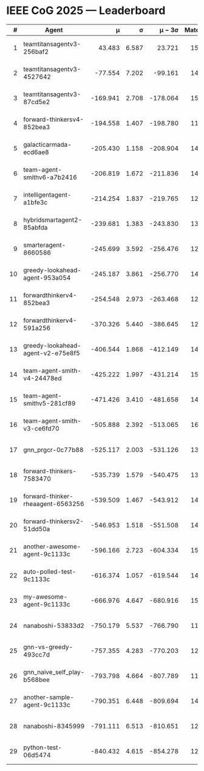 # IEEE CoG 2025 — Leaderboard

| # | Agent | μ | σ | μ − 3σ | Matches | Updated |
|---:|---|---:|---:|---:|---:|---|
| 1 | teamtitansagentv3-256baf2 | 43.483 | 6.587 | 23.721 | 15516 | 2025-08-22 12:32 |
| 2 | teamtitansagentv3-4527642 | -77.554 | 7.202 | -99.161 | 14610 | 2025-08-22 12:32 |
| 3 | teamtitansagentv3-87cd5e2 | -169.941 | 2.708 | -178.064 | 15846 | 2025-08-22 12:32 |
| 4 | forward-thinkersv4-852bea3 | -194.558 | 1.407 | -198.780 | 11808 | 2025-08-22 12:32 |
| 5 | galacticarmada-ecd6ae8 | -205.430 | 1.158 | -208.904 | 14140 | 2025-08-22 12:32 |
| 6 | team-agent-smithv6-a7b2416 | -206.819 | 1.672 | -211.836 | 14660 | 2025-08-22 12:32 |
| 7 | intelligentagent-a1bfe3c | -214.254 | 1.837 | -219.765 | 12679 | 2025-08-22 12:32 |
| 8 | hybridsmartagent2-85abfda | -239.681 | 1.383 | -243.830 | 13188 | 2025-08-22 12:32 |
| 9 | smarteragent-8660586 | -245.699 | 3.592 | -256.476 | 12591 | 2025-08-22 12:32 |
| 10 | greedy-lookahead-agent-953a054 | -245.187 | 3.861 | -256.770 | 14338 | 2025-08-22 12:32 |
| 11 | forwardthinkerv4-852bea3 | -254.548 | 2.973 | -263.468 | 12165 | 2025-08-22 12:32 |
| 12 | forwardthinkerv4-591a256 | -370.326 | 5.440 | -386.645 | 12343 | 2025-08-22 12:32 |
| 13 | greedy-lookahead-agent-v2-e75e8f5 | -406.544 | 1.868 | -412.149 | 14678 | 2025-08-22 12:32 |
| 14 | team-agent-smith-v4-24478ed | -425.222 | 1.997 | -431.214 | 15502 | 2025-08-22 12:32 |
| 15 | team-agent-smithv5-281cf89 | -471.426 | 3.410 | -481.658 | 14840 | 2025-08-22 12:32 |
| 16 | team-agent-smith-v3-ce6fd70 | -505.888 | 2.392 | -513.065 | 16302 | 2025-08-22 12:32 |
| 17 | gnn_prgcr-0c77b88 | -525.117 | 2.003 | -531.126 | 13280 | 2025-08-22 12:32 |
| 18 | forward-thinkers-7583470 | -535.739 | 1.579 | -540.475 | 13860 | 2025-08-22 12:32 |
| 19 | forward-thinker-rheaagent-6563256 | -539.509 | 1.467 | -543.912 | 14260 | 2025-08-22 12:32 |
| 20 | forward-thinkersv2-51dd50a | -546.953 | 1.518 | -551.508 | 14740 | 2025-08-22 12:32 |
| 21 | another-awesome-agent-9c1133c | -596.166 | 2.723 | -604.334 | 15900 | 2025-08-22 12:32 |
| 22 | auto-polled-test-9c1133c | -616.374 | 1.057 | -619.544 | 14940 | 2025-08-22 12:32 |
| 23 | my-awesome-agent-9c1133c | -666.976 | 4.647 | -680.916 | 15060 | 2025-08-22 12:32 |
| 24 | nanaboshi-53833d2 | -750.179 | 5.537 | -766.790 | 11500 | 2025-08-22 12:32 |
| 25 | gnn-vs-greedy-493cc7d | -757.355 | 4.283 | -770.203 | 12240 | 2025-08-22 12:32 |
| 26 | gnn_naive_self_play-b568bee | -793.798 | 4.664 | -807.789 | 11940 | 2025-08-22 12:32 |
| 27 | another-sample-agent-9c1133c | -790.351 | 6.448 | -809.694 | 14960 | 2025-08-22 12:32 |
| 28 | nanaboshi-8345999 | -791.111 | 6.513 | -810.651 | 12510 | 2025-08-22 12:32 |
| 29 | python-test-06d5474 | -840.432 | 4.615 | -854.278 | 12270 | 2025-08-22 12:32 |
